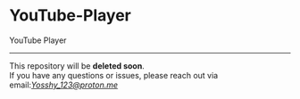 # YouTube-Player
YouTube Player

---

This repository will be **deleted soon**.  
If you have any questions or issues, please reach out via email:*Yosshy_123@proton.me*
